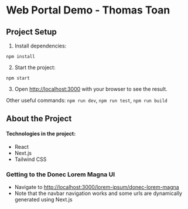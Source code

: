 # Web Portal Demo - Thomas Toan
## Project Setup
1. Install dependencies:
```
npm install
```

2. Start the project:
```
npm start
```

3. Open [http://localhost:3000](http://localhost:3000) with your browser to see the result.

Other useful commands: 
`npm run dev`, `npm run test`, `npm run build`

## About the Project

#### Technologies in the project: 
 - React
 - Next.js
 - Tailwind CSS


### Getting to the Donec Lorem Magna UI
- Navigate to [http://localhost:3000/lorem-ipsum/donec-lorem-magna](http://localhost:3000/lorem-ipsum/donec-lorem-magna)
- Note that the navbar navigation works and some urls are dynamically generated using Next.js
